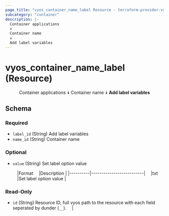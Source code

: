 ```yaml
---
page_title: "vyos_container_name_label Resource - terraform-provider-vyos"
subcategory: "container"
description: |-
  Container applications
  ⯯
  Container name
  ⯯
  Add label variables
---
```


# vyos_container_name_label (Resource)
<center>

Container applications
⯯
Container name
⯯
**Add label variables**


</center>

## Schema

### Required

- `label_id` (String) Add label variables
- `name_id` (String) Container name

### Optional

- `value` (String) Set label option value

    &emsp;|Format  &emsp;|Description             |
    |----------|--------------------------|
    &emsp;|txt     &emsp;|Set label option value  |

### Read-Only

- `id` (String) Resource ID, full vyos path to the resource with each field seperated by dunder (`__`).  &emsp;|

